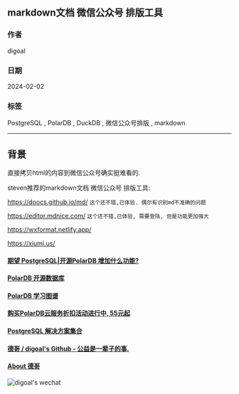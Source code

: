 ## markdown文档 微信公众号 排版工具      
                                                
### 作者                                                
digoal                                                
                                                
### 日期                                                
2024-02-02                                                
                                                
### 标签                                                
PostgreSQL , PolarDB , DuckDB , 微信公众号排版 , markdown                                  
                                                
----                                                
                                                
## 背景    
    
直接拷贝html的内容到微信公众号确实挺难看的.     
   
steven推荐的markdown文档 微信公众号 排版工具:  
  
https://doocs.github.io/md/     `这个还不错,已体验. 偶尔有识别md不准确的问题`   
  
https://editor.mdnice.com/      `这个还不错,已体验, 需要登陆, 但是功能更加强大`  
  
https://wxformat.netlify.app/  
  
https://xiumi.us/  
  
    
  
#### [期望 PostgreSQL|开源PolarDB 增加什么功能?](https://github.com/digoal/blog/issues/76 "269ac3d1c492e938c0191101c7238216")
  
  
#### [PolarDB 开源数据库](https://openpolardb.com/home "57258f76c37864c6e6d23383d05714ea")
  
  
#### [PolarDB 学习图谱](https://www.aliyun.com/database/openpolardb/activity "8642f60e04ed0c814bf9cb9677976bd4")
  
  
#### [购买PolarDB云服务折扣活动进行中, 55元起](https://www.aliyun.com/activity/new/polardb-yunparter?userCode=bsb3t4al "e0495c413bedacabb75ff1e880be465a")
  
  
#### [PostgreSQL 解决方案集合](../201706/20170601_02.md "40cff096e9ed7122c512b35d8561d9c8")
  
  
#### [德哥 / digoal's Github - 公益是一辈子的事.](https://github.com/digoal/blog/blob/master/README.md "22709685feb7cab07d30f30387f0a9ae")
  
  
#### [About 德哥](https://github.com/digoal/blog/blob/master/me/readme.md "a37735981e7704886ffd590565582dd0")
  
  
![digoal's wechat](../pic/digoal_weixin.jpg "f7ad92eeba24523fd47a6e1a0e691b59")
  
